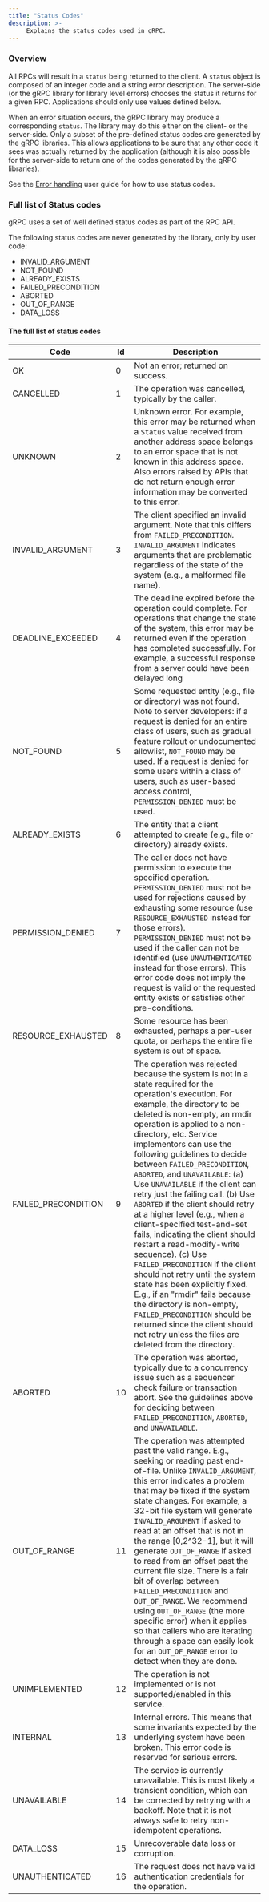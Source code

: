 ```yaml
---
title: "Status Codes"
description: >-
     Explains the status codes used in gRPC.
---
```


### Overview
All RPCs will result in a `status` being returned to the client.  A `status` object is composed of an integer
code and a string error description. The server-side (or the gRPC library for library level errors) chooses 
the status it returns for a given RPC. Applications should only use values defined below. 

When an error situation occurs, the gRPC library may produce a corresponding `status`. The library may do this
either on the client- or the server-side. Only a subset of the pre-defined status codes are generated by the gRPC 
libraries. This allows applications to be sure that any other code it sees was actually
returned by the application (although it is also possible for the
server-side to return one of the codes generated by the gRPC libraries).

See the [Error handling](https://grpc.io/docs/guides/error) user guide
for how to use status codes.

### Full list of Status codes
gRPC uses a set of well defined status codes as part of the RPC API. 

The following status codes are never generated by the library, only by user code:
- INVALID_ARGUMENT
- NOT_FOUND
- ALREADY_EXISTS
- FAILED_PRECONDITION
- ABORTED
- OUT_OF_RANGE
- DATA_LOSS

#### The full list of status codes 

| Code               | Id | Description |
|--------------------|--------|------------------------------------------------------------------------------------|
| OK                 | 0  | Not an error; returned on success. |
| CANCELLED          | 1  | The operation was cancelled, typically by the caller. |
| UNKNOWN            | 2  | Unknown error. For example, this error may be returned when a `Status` value received from another address space belongs to an error space that is not known in this address space. Also errors raised by APIs that do not return enough error information may be converted to this error. |
| INVALID_ARGUMENT   | 3  | The client specified an invalid argument. Note that this differs from `FAILED_PRECONDITION`. `INVALID_ARGUMENT` indicates arguments that are problematic regardless of the state of the system (e.g., a malformed file name). |
| DEADLINE_EXCEEDED  | 4  | The deadline expired before the operation could complete. For operations that change the state of the system, this error may be returned even if the operation has completed successfully. For example, a successful response from a server could have been delayed long |
| NOT_FOUND          | 5  | Some requested entity (e.g., file or directory) was not found. Note to server developers: if a request is denied for an entire class of users, such as gradual feature rollout or undocumented allowlist, `NOT_FOUND` may be used. If a request is denied for some users within a class of users, such as user-based access control, `PERMISSION_DENIED` must be used. |
| ALREADY_EXISTS     | 6  | The entity that a client attempted to create (e.g., file or directory) already exists. |
| PERMISSION_DENIED  | 7  | The caller does not have permission to execute the specified operation. `PERMISSION_DENIED` must not be used for rejections caused by exhausting some resource (use `RESOURCE_EXHAUSTED` instead for those errors). `PERMISSION_DENIED` must not be used if the caller can not be identified (use `UNAUTHENTICATED` instead for those errors). This error code does not imply the request is valid or the requested entity exists or satisfies other pre-conditions. |
| RESOURCE_EXHAUSTED | 8 | Some resource has been exhausted, perhaps a per-user quota, or perhaps the entire file system is out of space. |
| FAILED_PRECONDITION | 9 | The operation was rejected because the system is not in a state required for the operation's execution. For example, the directory to be deleted is non-empty, an rmdir operation is applied to a non-directory, etc. Service implementors can use the following guidelines to decide between `FAILED_PRECONDITION`, `ABORTED`, and `UNAVAILABLE`: (a) Use `UNAVAILABLE` if the client can retry just the failing call. (b) Use `ABORTED` if the client should retry at a higher level (e.g., when a client-specified test-and-set fails, indicating the client should restart a read-modify-write sequence). (c) Use `FAILED_PRECONDITION` if the client should not retry until the system state has been explicitly fixed. E.g., if an "rmdir" fails because the directory is non-empty, `FAILED_PRECONDITION` should be returned since the client should not retry unless the files are deleted from the directory. |
| ABORTED            | 10 | The operation was aborted, typically due to a concurrency issue such as a sequencer check failure or transaction abort. See the guidelines above for deciding between `FAILED_PRECONDITION`, `ABORTED`, and `UNAVAILABLE`. |
| OUT_OF_RANGE       | 11 | The operation was attempted past the valid range. E.g., seeking or reading past end-of-file. Unlike `INVALID_ARGUMENT`, this error indicates a problem that may be fixed if the system state changes. For example, a 32-bit file system will generate `INVALID_ARGUMENT` if asked to read at an offset that is not in the range [0,2^32-1], but it will generate `OUT_OF_RANGE` if asked to read from an offset past the current file size. There is a fair bit of overlap between `FAILED_PRECONDITION` and `OUT_OF_RANGE`. We recommend using `OUT_OF_RANGE` (the more specific error) when it applies so that callers who are iterating through a space can easily look for an `OUT_OF_RANGE` error to detect when they are done. |
| UNIMPLEMENTED      | 12 | The operation is not implemented or is not supported/enabled in this service. |
| INTERNAL           | 13 | Internal errors. This means that some invariants expected by the underlying system have been broken. This error code is reserved for serious errors. |
| UNAVAILABLE        | 14 | The service is currently unavailable. This is most likely a transient condition, which can be corrected by retrying with a backoff. Note that it is not always safe to retry non-idempotent operations. |
| DATA_LOSS          | 15 | Unrecoverable data loss or corruption. |
| UNAUTHENTICATED    | 16 | The request does not have valid authentication credentials for the operation. |

